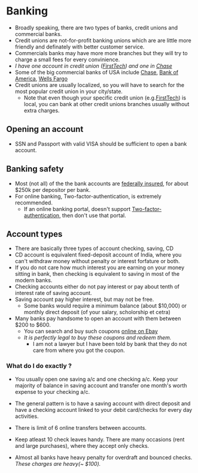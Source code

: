 # Banking

- Broadly speaking, there are two types of banks, credit unions and commercial banks.
- Credit unions are not-for-profit banking unions which are are little more friendly and definately with better customer service.
- Commercials banks may have more more branches but they will try to charge a small fees for every convinience.
- _I have one account in credit union ([FirstTech]) and one in [Chase]_
- Some of the big commercial banks of USA include [Chase], [Bank of America], [Wells Fargo]
- Credit unions are usually localized, so you will have to search for the most popular credit union in your city/state.
  - Note that even though your specific credit union (e.g.[FirstTech]) is local, you can bank at other credit unions branches usually without extra charges.

## Opening an account
- SSN and Passport with valid VISA should be sufficient to open a bank account.

## Banking safety
- Most (not all) of the the bank accounts are [federally insured], for about $250k per depositor per bank.
- For online banking, Two-factor-authentication, is extremely recommended.
  - If an online banking portal, doesn't support [Two-factor-authentication], then don't use that portal.
## Account types
- There are basically three types of account  checking, saving, CD
- CD account is equivalent fixed-deposit account of India, where you can't withdraw money without penalty or interest forfature or both.
- If you do not care how much interest you are earning on your money sitting in bank, then checking is equivalent to saving in most of the modern banks.
- Checking accounts either do not pay interest or pay about tenth of interest rate of saving account.
- Saving account pay higher interest, but may not be free.
  + Some banks would require a minimum balance (about $10,000) or monthly direct deposit (of your salary, scholorship et cetra)
- Many banks pay handsome to open an account with them between $200 to $600.
  - You can search and buy such coupons [online on Ebay](http://www.ebay.com/sch/i.html?_sacat=0&_nkw=chase+%24300+coupon&_frs=1)
  - *It is perfectly legal to buy these coupons and redeem them.*
    + I am not a lawyer but I have been told by bank that they do not care from where you got the coupon. 
### What do I do exactly ?
- You usually open one saving a/c and one checking a/c. Keep your majority of balance in saving account and transfer one month's worth expense to your checking a/c.
- The general pattern is to have a saving account with direct deposit and have a checking account linked to your debit card/checks for every day activities. 
- There is limit of 6 online transfers between accounts.
- Keep atleast 10 check leaves handy. There are many occasions (rent and large purchases), where they accept only checks.
- Almost all banks have heavy penalty for overdraft and bounced checks. _These charges are heavy(~ $100)._


   [FirstTech]: <https://www.firsttechfed.com>
   [Chase]: <http://chase.com/>
   [Bank of America]: <http://bankofamerica.com>
   [Wells Fargo]: <http://wellsfargo.com>
   [federally insured]: <http://www.money-rates.com/basicguides/cd/fdic-insurance-limits.htm>
   [Two-factor-authentication]: <https://en.wikipedia.org/wiki/Multi-factor_authentication>
